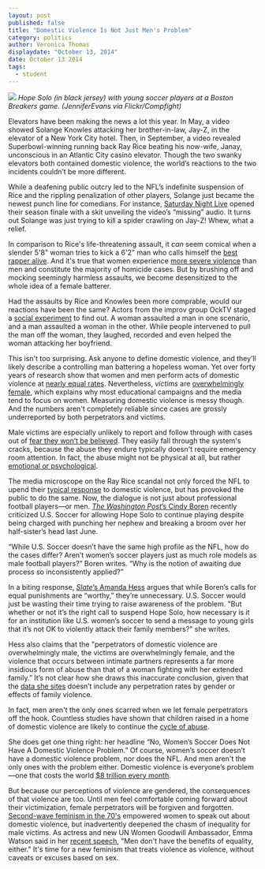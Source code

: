 ```yaml
---
layout: post
published: false
title: "Domestic Violence Is Not Just Men's Problem"
category: politics
author: Veronica Thomas
displaydate: "October 13, 2014"
date: October 13 2014
tags: 
  - student
---
```


![](http://i57.tinypic.com/14m4a3n.jpg)
_Hope Solo (in black jersey) with young soccer players at a Boston Breakers game. (JenniferEvans via Flickr/Compfight)_

Elevators have been making the news a lot this year. In May, a video showed Solange Knowles attacking her brother-in-law, Jay-Z, in the elevator of a New York City hotel. Then, in September, a video revealed Superbowl-winning running back Ray Rice beating his now-wife, Janay, unconscious in an Atlantic City casino elevator. Though the two swanky elevators both contained domestic violence, the world’s reactions to the two incidents couldn’t be more different. 

While a deafening public outcry led to the NFL’s indefinite suspension of Rice and the rippling penalization of other players, Solange just became the newest punch line for comedians. For instance, [Saturday Night Live](http://variety.com/2014/tv/news/watch-saturday-night-love-jay-z-solange-knowles-spoof-1201185453/) opened their season finale with a skit unveiling the video’s “missing” audio. It turns out Solange was just trying to kill a spider crawling on Jay-Z! Whew, what a relief.

In comparison to Rice's life-threatening assault, it _can_ seem comical when a slender 5'8" woman tries to kick a 6'2" man who calls himself the [best rapper alive](http://rap.genius.com/Jay-z-best-rapper-alive-lyrics). And it's true that women experience [more severe violence](http://dahmw.org/wp-content/uploads/2008/12/Common-Myths-about-Intimate-Partner-Violence-against-Men2012.pdf) than men and constitute the majority of homicide cases. But by brushing off and mocking seemingly harmless assaults, we become desensitized to the whole idea of a female batterer. 

Had the assaults by Rice and Knowles been more comprable, would our reactions have been the same? Actors from the improv group OckTV staged a [social experiment](http://www.today.com/news/domestic-violence-social-experiment-what-would-you-do-2D80191075) to find out. A woman assaulted a man in one scenario, and a man assaulted a woman in the other. While people intervened to pull the man off the woman, they laughed, recorded and even helped the woman attacking her boyfriend.

This isn't too surprising. Ask anyone to define domestic violence, and they’ll likely describe a controlling man battering a hopeless woman. Yet over forty years of research show that women and men perform acts of domestic violence at [nearly equal rates](http://www.nij.gov/topics/crime/intimate-partner-violence/Pages/measuring.aspx). Nevertheless, _victims_ are [overwhelmingly female](http://www.bjs.gov/content/pub/pdf/ndv0312.pdf), which explains why most educational campaigns and the media tend to focus on women. Measuring domestic violence is  messy though. And the numbers aren't completely reliable since cases are grossly underreported by both perpetrators and victims.

Male victims are especially unlikely to report and follow through with cases out of [fear they won’t be believed](http://www.theguardian.com/commentisfree/2014/mar/12/domestic-violence-male-victims-embarrassment). They easily fall through the system's cracks, because the abuse they endure typically doesn't require emergency room attention. In fact, the abuse might not be physical at all, but rather [emotional or psychological](http://cms350.com/politics/keeping-an-arm-s-length-colleges-not-doing-much-to-address-dating-violence.html).

The media microscope on the Ray Rice scandal not only forced the NFL to upend their [typical response](http://espn.go.com/espnw/news-commentary/article/11553070/why-hope-solo-suspended-team-usa-immediately) to domestic violence, but has provoked the public to do the same. Now, the dialogue is not just about professional football players—or men. [_The Washington Post_’s Cindy Boren](http://www.washingtonpost.com/blogs/early-lead/wp/2014/09/19/hope-solo-and-the-domestic-violence-case-no-one-is-talking-about/) recently criticized U.S. Soccer for allowing Hope Solo to continue playing despite being charged with punching her nephew and breaking a broom over her half-sister’s head last June. 

“While U.S. Soccer doesn’t have the same high profile as the NFL, how do the cases differ? Aren’t women’s soccer players just as much role models as male football players?” Boren writes. “Why is the notion of awaiting due process so inconsistently applied?” 

In a biting response, [_Slate_’s Amanda Hess](http://www.slate.com/articles/double_x/doublex/2014/09/hope_solo_domestic_violence_it_is_very_very_stupid_to_compare_the_soccer.html) argues that while Boren’s calls for equal punishments are “worthy,” they’re unnecessary. U.S. Soccer would just be wasting their time trying to raise awareness of the problem. "But whether or not it’s the right call to suspend Hope Solo, how necessary is it for an institution like U.S. women’s soccer to send a message to young girls that it’s not OK to violently attack their family members?" she writes.

Hess also claims that the "perpetrators of domestic violence are overwhelmingly male, the victims are overwhelmingly female, and the violence that occurs between intimate partners represents a far more insidious form of abuse than that of a woman fighting with her extended family.” It’s not clear how she draws this inaccurate conclusion, given that the [data she sites](http://www.bjs.gov/content/pub/pdf/ipvus.pdf) doesn’t include any perpetration rates by gender or effects of family violence.

In fact, men aren't the only ones scarred when we let female perpetrators off the hook. Countless studies have shown that children raised in a home of domestic violence are likely to continue the [cycle of abuse](http://www.chicagomag.com/Chicago-Magazine/The-312/February-2013/The-Importance-of-Knowing-Why-the-Cycle-of-Domestic-Violence-Is-Hard-to-Break/).

She does get one thing right: her headline “No, Women’s Soccer Does Not Have A Domestic Violence Problem.” Of course, women’s soccer doesn’t have a domestic violence problem, nor does the NFL. And men aren't the only ones with the problem either. Domestic violence is everyone’s problem—one that costs the world [$8 trillion every month](http://freakonomics.com/2014/10/02/108967/). 

But because our perceptions of violence are gendered, the consequences of that violence are too. Until men feel comfortable coming forward about their victimization, female perpetrators will be forgiven and forgotten. [Second-wave feminism in the 70's](http://www.theguardian.com/commentisfree/2011/jun/07/feminism-domestic-violence-men) empowered women to speak out about domestic violence, but inadvertently deepened the chasm of inequality for male victims. As actress and new UN Women Goodwill Ambassador, Emma Watson said in her [recent speech](http://www.eonline.com/news/581276/emma-watson-gives-emotional-powerful-speech-at-u-n-about-gender-inequality-check-out-a-transcript-and-a-video), “Men don't have the benefits of equality, either." It's time for a new feminism that treats violence as violence, without caveats or excuses based on sex.

